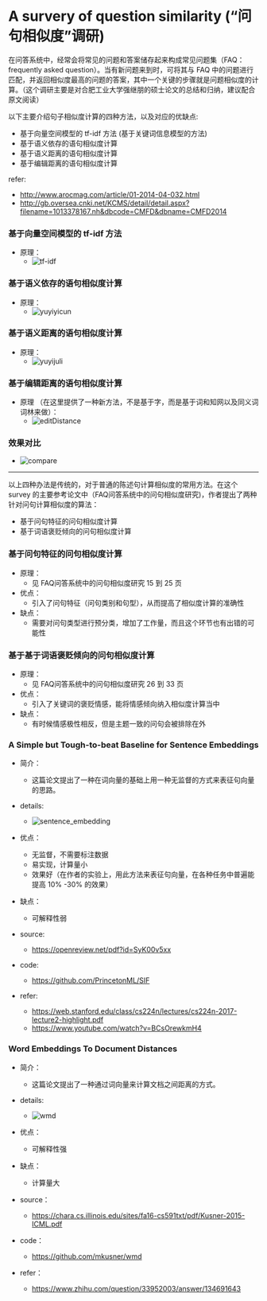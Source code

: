 # A survery of question similarity (“问句相似度”调研)

在问答系统中，经常会将常见的问题和答案储存起来构成常见问题集（FAQ：frequently asked question）。当有新问题来到时，可将其与 FAQ 中的问题进行匹配，并返回相似度最高的问题的答案，其中一个关键的步骤就是问题相似度的计算。（这个调研主要是对合肥工业大学强继朋的硕士论文的总结和归纳，建议配合原文阅读）

以下主要介绍句子相似度计算的四种方法，以及对应的优缺点:  
- 基于向量空间模型的 tf-idf 方法 (基于关键词信息模型的方法)
- 基于语义依存的语句相似度计算
- 基于语义距离的语句相似度计算
- 基于编辑距离的语句相似度计算

refer:
- http://www.arocmag.com/article/01-2014-04-032.html
- http://gb.oversea.cnki.net/KCMS/detail/detail.aspx?filename=1013378167.nh&dbcode=CMFD&dbname=CMFD2014

### 基于向量空间模型的 tf-idf 方法
- 原理：  
    - ![tf-idf](tf-idf.png)


### 基于语义依存的语句相似度计算
- 原理：
    - ![yuyiyicun](yuyiyicun.png)

### 基于语义距离的语句相似度计算
- 原理：
    - ![yuyijuli](yuyijuli.png)

### 基于编辑距离的语句相似度计算
- 原理 （在这里提供了一种新方法，不是基于字，而是基于词和知网以及同义词词林来做）：
    - ![editDistance](editDistance.png)

### 效果对比
- ![compare](compare.png)

---
以上四种办法是传统的，对于普通的陈述句计算相似度的常用方法。在这个 survey 的主要参考论文中（FAQ问答系统中的问句相似度研究)，作者提出了两种针对问句计算相似度的算法：

- 基于问句特征的问句相似度计算
- 基于词语褒贬倾向的问句相似度计算  

### 基于问句特征的问句相似度计算
- 原理：  
    - 见 FAQ问答系统中的问句相似度研究 15 到 25 页
- 优点：
    -   引入了问句特征（问句类别和句型），从而提高了相似度计算的准确性
- 缺点：
    - 需要对问句类型进行预分类，增加了工作量，而且这个环节也有出错的可能性


### 基于基于词语褒贬倾向的问句相似度计算
- 原理： 
    - 见 FAQ问答系统中的问句相似度研究 26 到 33 页
- 优点：
    - 引入了关键词的褒贬情感，能将情感倾向纳入相似度计算当中
- 缺点：
    - 有时候情感极性相反，但是主题一致的问句会被排除在外

### A Simple but Tough-to-beat Baseline for Sentence Embeddings
- 简介：  
    - 这篇论文提出了一种在词向量的基础上用一种无监督的方式来表征句向量的思路。
- details:
    - ![sentence_embedding](sentence_embedding.png)
- 优点：  
    - 无监督，不需要标注数据
    - 易实现，计算量小
    - 效果好（在作者的实验上，用此方法来表征句向量，在各种任务中普遍能提高 10% -30% 的效果）
- 缺点：
    - 可解释性弱
- source:  
    - https://openreview.net/pdf?id=SyK00v5xx

- code:  
    - https://github.com/PrincetonML/SIF

- refer:  
    - https://web.stanford.edu/class/cs224n/lectures/cs224n-2017-lecture2-highlight.pdf
    - https://www.youtube.com/watch?v=BCsOrewkmH4


### Word Embeddings To Document Distances
- 简介：  
    - 这篇论文提出了一种通过词向量来计算文档之间距离的方式。

- details:
    - ![wmd](wmd.png)

- 优点：
    - 可解释性强
- 缺点：
    - 计算量大

- source：
    - https://chara.cs.illinois.edu/sites/fa16-cs591txt/pdf/Kusner-2015-ICML.pdf

- code：  
    - https://github.com/mkusner/wmd

- refer：
    - https://www.zhihu.com/question/33952003/answer/134691643